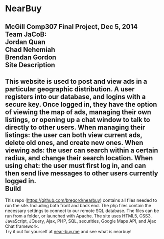 NearBuy
=======
McGill Comp307 Final Project, Dec 5, 2014 <br>
Team JaCoB:<br>
Jordan Quan<br>
Chad Nehemiah<br>
Brendan Gordon<br>
Site Description
-----
This website is used to post and view ads in a particular geographic distribution.
A user registers into our database, and logins with a secure key.
Once logged in, they have the option of viewing the map of ads, managing their own listings, 
or opening up a chat window to talk to directly to other users.
When managing their listings: the user can both view current ads, delete old ones, and create new ones.
When viewing ads: the user can search within a certain radius, and change their search location.
When using chat: the user must first log in, and can then send live messages to other users currently logged in.
<br>
Build
-----
This repo (https://github.com/bregord/nearbuy) contains all files needed to run the site. 
Including both front and back end. The php files contain the necessary settings to connect to our remote SQL database.
The files can be run from a folder, or launched with Apache.
The site uses HTML5, CSS3, JavaScript, JQuery, Ajax, PHP, SQL, securities, Google Maps API, and Ajax Chat framework. <br>
Try it out for yourself at <a href="near-buy.me">near-buy.me</a> and see what is nearbuy!
